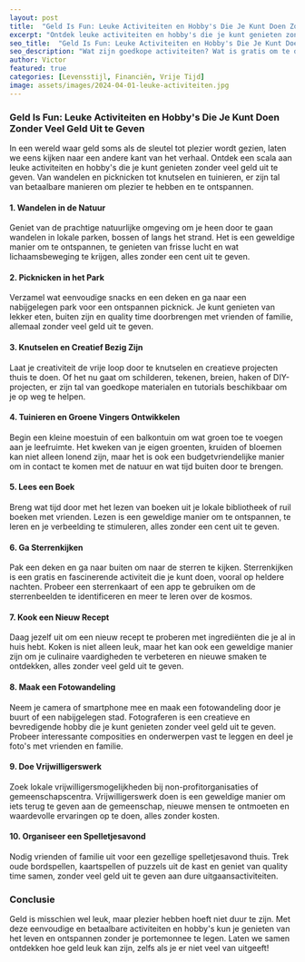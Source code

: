 ```yaml
---
layout: post
title:  "Geld Is Fun: Leuke Activiteiten en Hobby's Die Je Kunt Doen Zonder Veel Geld Uit te Geven"
excerpt: "Ontdek leuke activiteiten en hobby's die je kunt genieten zonder je portemonnee te legen"
seo_title:  "Geld Is Fun: Leuke Activiteiten en Hobby's Die Je Kunt Doen Zonder Veel Geld Uit te Geven"
seo_description: "Wat zijn goedkope activiteiten? Wat is gratis om te doen? Ontdek een scala aan leuke activiteiten en hobby's die je kunt genieten zonder veel geld uit te geven. Van wandelen en picknicken tot knutselen en tuinieren, er zijn tal van betaalbare manieren om plezier te hebben en te ontspannen."
author: Victor
featured: true
categories: [Levensstijl, Financiën, Vrije Tijd]
image: assets/images/2024-04-01-leuke-activiteiten.jpg
---
```


### Geld Is Fun: Leuke Activiteiten en Hobby's Die Je Kunt Doen Zonder Veel Geld Uit te Geven

In een wereld waar geld soms als de sleutel tot plezier wordt gezien, laten we eens kijken naar een andere kant van het verhaal. Ontdek een scala aan leuke activiteiten en hobby's die je kunt genieten zonder veel geld uit te geven. Van wandelen en picknicken tot knutselen en tuinieren, er zijn tal van betaalbare manieren om plezier te hebben en te ontspannen.

#### 1. Wandelen in de Natuur

Geniet van de prachtige natuurlijke omgeving om je heen door te gaan wandelen in lokale parken, bossen of langs het strand. Het is een geweldige manier om te ontspannen, te genieten van frisse lucht en wat lichaamsbeweging te krijgen, alles zonder een cent uit te geven.

#### 2. Picknicken in het Park

Verzamel wat eenvoudige snacks en een deken en ga naar een nabijgelegen park voor een ontspannen picknick. Je kunt genieten van lekker eten, buiten zijn en quality time doorbrengen met vrienden of familie, allemaal zonder veel geld uit te geven.

#### 3. Knutselen en Creatief Bezig Zijn

Laat je creativiteit de vrije loop door te knutselen en creatieve projecten thuis te doen. Of het nu gaat om schilderen, tekenen, breien, haken of DIY-projecten, er zijn tal van goedkope materialen en tutorials beschikbaar om je op weg te helpen.

#### 4. Tuinieren en Groene Vingers Ontwikkelen

Begin een kleine moestuin of een balkontuin om wat groen toe te voegen aan je leefruimte. Het kweken van je eigen groenten, kruiden of bloemen kan niet alleen lonend zijn, maar het is ook een budgetvriendelijke manier om in contact te komen met de natuur en wat tijd buiten door te brengen.

#### 5. Lees een Boek

Breng wat tijd door met het lezen van boeken uit je lokale bibliotheek of ruil boeken met vrienden. Lezen is een geweldige manier om te ontspannen, te leren en je verbeelding te stimuleren, alles zonder een cent uit te geven.

#### 6. Ga Sterrenkijken

Pak een deken en ga naar buiten om naar de sterren te kijken. Sterrenkijken is een gratis en fascinerende activiteit die je kunt doen, vooral op heldere nachten. Probeer een sterrenkaart of een app te gebruiken om de sterrenbeelden te identificeren en meer te leren over de kosmos.

#### 7. Kook een Nieuw Recept

Daag jezelf uit om een nieuw recept te proberen met ingrediënten die je al in huis hebt. Koken is niet alleen leuk, maar het kan ook een geweldige manier zijn om je culinaire vaardigheden te verbeteren en nieuwe smaken te ontdekken, alles zonder veel geld uit te geven.

#### 8. Maak een Fotowandeling

Neem je camera of smartphone mee en maak een fotowandeling door je buurt of een nabijgelegen stad. Fotograferen is een creatieve en bevredigende hobby die je kunt genieten zonder veel geld uit te geven. Probeer interessante composities en onderwerpen vast te leggen en deel je foto's met vrienden en familie.

#### 9. Doe Vrijwilligerswerk

Zoek lokale vrijwilligersmogelijkheden bij non-profitorganisaties of gemeenschapscentra. Vrijwilligerswerk doen is een geweldige manier om iets terug te geven aan de gemeenschap, nieuwe mensen te ontmoeten en waardevolle ervaringen op te doen, alles zonder kosten.

#### 10. Organiseer een Spelletjesavond

Nodig vrienden of familie uit voor een gezellige spelletjesavond thuis. Trek oude bordspellen, kaartspellen of puzzels uit de kast en geniet van quality time samen, zonder veel geld uit te geven aan dure uitgaansactiviteiten.

### Conclusie

Geld is misschien wel leuk, maar plezier hebben hoeft niet duur te zijn. Met deze eenvoudige en betaalbare activiteiten en hobby's kun je genieten van het leven en ontspannen zonder je portemonnee te legen. Laten we samen ontdekken hoe geld leuk kan zijn, zelfs als je er niet veel van uitgeeft!
